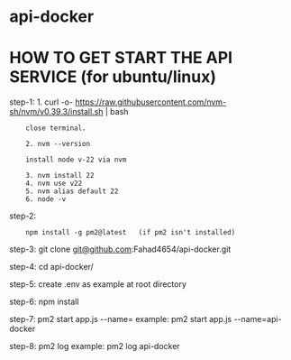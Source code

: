 # api-docker
# HOW TO GET START THE API SERVICE (for ubuntu/linux)

step-1:
        1. curl -o- https://raw.githubusercontent.com/nvm-sh/nvm/v0.39.3/install.sh | bash

        close terminal.

        2. nvm --version

        install node v-22 via nvm

        3. nvm install 22
        4. nvm use v22
        5. nvm alias default 22
        6. node -v

step-2:

        npm install -g pm2@latest   (if pm2 isn't installed)

step-3:
        git clone git@github.com:Fahad4654/api-docker.git

step-4: 
        cd api-docker/

step-5:
        create .env as example at root directory

step-6:
        npm install

step-7:
        pm2 start app.js --name=<name>
        example: pm2 start app.js --name=api-docker
        
step-8:
        pm2 log <name>
        example: pm2 log api-docker